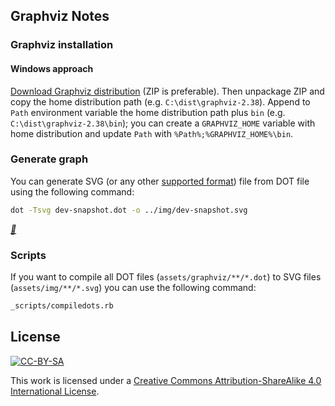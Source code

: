
## Graphviz Notes

### Graphviz installation

#### Windows approach

[Download Graphviz distribution](http://graphviz.org/Download_windows.php) (ZIP is preferable). 
Then unpackage ZIP and copy the home distribution path (e.g. `C:\dist\graphviz-2.38`). 
Append to `Path` environment variable the home distribution path plus `bin` (e.g. `C:\dist\graphviz-2.38\bin`);
you can create a `GRAPHVIZ_HOME` variable with home distribution and update `Path` with `%Path%;%GRAPHVIZ_HOME%\bin`.

### Generate graph

You can generate SVG (or any other [supported format](http://www.graphviz.org/content/output-formats)) 
file from DOT file using the following command:
```bash
dot -Tsvg dev-snapshot.dot -o ../img/dev-snapshot.svg
```
*[:link:](https://stackoverflow.com/questions/1494492/graphviz-how-to-go-from-dot-to-a-graph#1494495)*

### Scripts

If you want to compile all DOT files (`assets/graphviz/**/*.dot`) to SVG files (`assets/img/**/*.svg`)
 you can use the following command:
```bash
_scripts/compiledots.rb
```

## License

[![CC-BY-SA](https://i.creativecommons.org/l/by-sa/4.0/88x31.png)](http://creativecommons.org/licenses/by-sa/4.0/)

This work is licensed under a [Creative Commons Attribution-ShareAlike 4.0 International License](http://creativecommons.org/licenses/by-sa/4.0/).
 